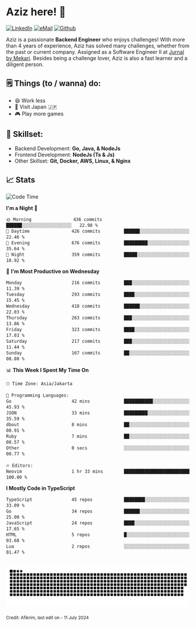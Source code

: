 # Aziz here! 👋

[![LinkedIn](https://img.shields.io/static/v1?message=afikrim&logo=linkedin&label=&color=0077B5&logoColor=white&labelColor=&style=for-the-badge)](https://www.linkedin.com/in/afikrim)
[![eMail](https://img.shields.io/static/v1?message=afikrim10@gmail.com&logo=gmail&label=&color=D14836&logoColor=white&labelColor=&style=for-the-badge)](mailto:afikrim10@gmail.com)
[![Github](https://komarev.com/ghpvc/?username=afikrim&label=Visitors&style=for-the-badge)](https://www.github.com/afikrim)

<!--Introduction-->
Aziz is a passionate **Backend Engineer** who enjoys challenges! With more than 4 years of experience, Aziz has solved many challenges, whether from the past or current company. Assigned as a Software Engineer II at [Jurnal by Mekari](https://jurnal.id). Besides being a challenge lover, Aziz is also a fast learner and a diligent person.

<!--Things TODO-->
## 🗒️ Things (to / wanna) do:

- 😆 Work less
- 🚀 Visit Japan 🇯🇵
- 🎮 Play more games

<!--Skillset-->
## 🏅 Skillset:

- Backend Development: **Go, Java, & NodeJs**
- Frontend Development: **NodeJs (Ts & Js)**
- Other Skillset: **Git, Docker, AWS, Linux, & Nginx**

## 📈 Stats  

<!--START_SECTION:waka-->
![Code Time](http://img.shields.io/badge/Code%20Time-1%2C974%20hrs%2018%20mins-blue)

**I'm a Night 🦉** 

```text
🌞 Morning                436 commits         ██████░░░░░░░░░░░░░░░░░░░   22.98 % 
🌆 Daytime                426 commits         ██████░░░░░░░░░░░░░░░░░░░   22.46 % 
🌃 Evening                676 commits         █████████░░░░░░░░░░░░░░░░   35.64 % 
🌙 Night                  359 commits         █████░░░░░░░░░░░░░░░░░░░░   18.92 % 
```
📅 **I'm Most Productive on Wednesday** 

```text
Monday                   216 commits         ███░░░░░░░░░░░░░░░░░░░░░░   11.39 % 
Tuesday                  293 commits         ████░░░░░░░░░░░░░░░░░░░░░   15.45 % 
Wednesday                418 commits         ██████░░░░░░░░░░░░░░░░░░░   22.03 % 
Thursday                 263 commits         ███░░░░░░░░░░░░░░░░░░░░░░   13.86 % 
Friday                   323 commits         ████░░░░░░░░░░░░░░░░░░░░░   17.03 % 
Saturday                 217 commits         ███░░░░░░░░░░░░░░░░░░░░░░   11.44 % 
Sunday                   167 commits         ██░░░░░░░░░░░░░░░░░░░░░░░   08.80 % 
```


📊 **This Week I Spent My Time On** 

```text
🕑︎ Time Zone: Asia/Jakarta

💬 Programming Languages: 
Go                       42 mins             ███████████░░░░░░░░░░░░░░   45.93 % 
JSON                     33 mins             █████████░░░░░░░░░░░░░░░░   35.59 % 
dbout                    8 mins              ██░░░░░░░░░░░░░░░░░░░░░░░   08.91 % 
Ruby                     7 mins              ██░░░░░░░░░░░░░░░░░░░░░░░   08.57 % 
Other                    0 secs              ░░░░░░░░░░░░░░░░░░░░░░░░░   00.77 % 

🔥 Editors: 
Neovim                   1 hr 33 mins        █████████████████████████   100.00 % 
```

**I Mostly Code in TypeScript** 

```text
TypeScript               45 repos            ████████░░░░░░░░░░░░░░░░░   33.09 % 
Go                       34 repos            ██████░░░░░░░░░░░░░░░░░░░   25.00 % 
JavaScript               24 repos            ████░░░░░░░░░░░░░░░░░░░░░   17.65 % 
HTML                     5 repos             █░░░░░░░░░░░░░░░░░░░░░░░░   03.68 % 
Lua                      2 repos             ░░░░░░░░░░░░░░░░░░░░░░░░░   01.47 % 
```




<!--END_SECTION:waka-->


<br clear="both">

<div align="center">
  <img src="https://raw.githubusercontent.com/afikrim/afikrim/output/snake.svg" alt="Snake animation" />
</div>


<sub>Credit: Afikrim, last edit on - 11 July 2024</sub>
